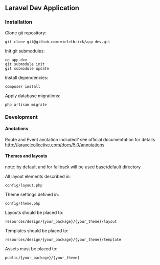 ## Laravel Dev Application

### Installation

Clone git repository:

    git clone git@github.com:violetbrick/app-dev.git
  
Init git submodules:

    cd app-dev
    git submodule init
    git submodule update
  
Install dependencies:

    composer install

Apply database migrations:

    php artisan migrate

### Development

#### Anotations

Route and Event anotation included? see official documentation for details http://laravelcollective.com/docs/5.0/annotations

#### Themes and layouts

note: by default and for fallback will be used base/default directory

All layout elements described in:

    config/layout.php

Theme settings defined in:

    config/theme.php

Layouts should be placed to:

    resources/design/{your_package}/{your_theme}/layout

Templates should be placed to:

    resources/design/{your_package}/{your_theme}/template

Assets must be placed to:

    public/{your_package}/{your_theme}
